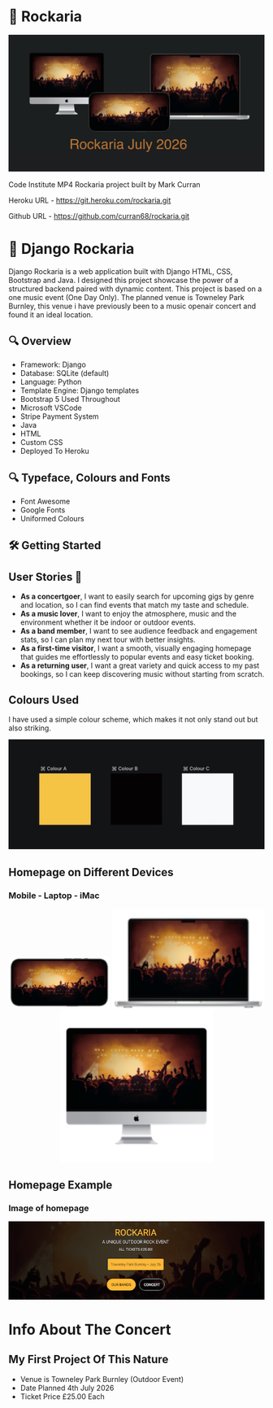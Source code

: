 # 🎸 Rockaria 

![Homepage on Multiple Devices](media/grabs/header.jpg)


Code Institute MP4 Rockaria project built by Mark Curran

Heroku URL - https://git.heroku.com/rockaria.git   

Github URL - https://github.com/curran68/rockaria.git




# 🎸 Django Rockaria

Django Rockaria is a web application built with Django HTML, CSS, Bootstrap and Java. I designed this project showcase the power of a structured backend paired with dynamic content. This project is based on a one music event (One Day Only).
The planned venue is Towneley Park Burnley, this venue i have previously been to a music openair concert and found it an ideal location.  

## 🔍 Overview

- Framework: Django
- Database: SQLite (default)
- Language: Python
- Template Engine: Django templates
- Bootstrap 5 Used Throughout
- Microsoft VSCode
- Stripe Payment System
- Java
- HTML
- Custom CSS
- Deployed To Heroku

## 🔍 Typeface, Colours and Fonts

- Font Awesome
- Google Fonts
- Uniformed Colours


## 🛠️ Getting Started

## User Stories 🎯

- **As a concertgoer**, I want to easily search for upcoming gigs by genre and location, so I can find events that match my taste and schedule.
- **As a music lover**, I want to enjoy the atmosphere, music and the environment whether it be indoor or outdoor events.
- **As a band member**, I want to see audience feedback and engagement stats, so I can plan my next tour with better insights.
- **As a first-time visitor**, I want a smooth, visually engaging homepage that guides me effortlessly to popular events and easy ticket booking.
- **As a returning user**, I want a great variety and quick access to my past bookings, so I can keep discovering music without starting from scratch.

## Colours Used

I have used a simple colour scheme, which makes it not only stand out but also striking.

![Project Screenshot](media/grabs/colours.jpg)




## Homepage on Different Devices

### Mobile - Laptop - iMac

<p align="center">
  <img src="media/grabs/iPhone.png" width="200"/>
  <img src="media/grabs/MacBook.png" width="300"/>
  <img src="media/grabs/iMac.png" width="300"/>
</p>



## Homepage Example 

### Image of homepage

<p align="center">
  <img src="media/grabs/screenshot.png" width="800"/>
</p>


# Info About The Concert

## My First Project Of This Nature

- Venue is Towneley Park Burnley (Outdoor Event)
- Date Planned 4th July 2026
- Ticket Price £25.00 Each


